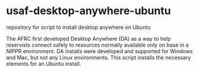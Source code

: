 # usaf-desktop-anywhere-ubuntu
repository for script to install desktop anywhere on Ubuntu

The AFRC first developed Desktop Anywhere (DA) as a way to help reservists connect safely to resources normally available only on base in a NIPPR environment. 
DA installs were developed and supported for Windows and Mac, but not any Linux environments.
This script installs the necessary elements for an Ubuntu install.
